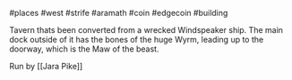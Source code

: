 #places #west #strife  #aramath #coin #edgecoin #building

Tavern thats been converted from a wrecked Windspeaker ship.  The main dock outside of it has the bones of the huge Wyrm, leading up to the doorway, which is the Maw of the beast.



Run by [[Jara Pike]]

